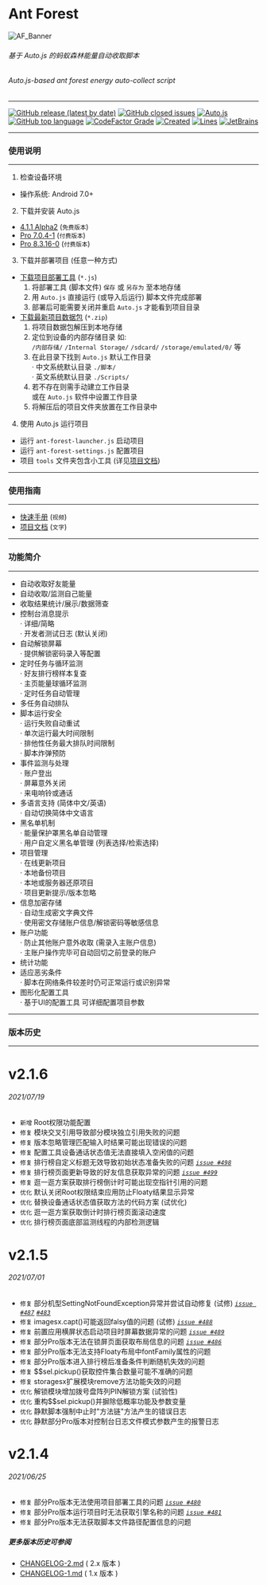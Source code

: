 # Ant Forest

![AF_Banner](https://github.com/SuperMonster002/Hello-Sockpuppet/raw/master/Ant_Forest_Banner_361%C3%97103.png)

###### 基于 Auto.js 的蚂蚁森林能量自动收取脚本

###### Auto.js\-based ant forest energy auto-collect script

******

[![GitHub release (latest by date)](https://img.shields.io/github/v/release/SuperMonster003/Ant-Forest)](https://github.com/SuperMonster003/Ant-Forest/releases/latest)
[![GitHub closed issues](https://img.shields.io/github/issues/SuperMonster003/Ant-Forest?color=009688)](https://github.com/SuperMonster003/Ant-Forest/issues)
[![Auto.js](https://img.shields.io/badge/auto.js-%3E%3D%204.1.1%20alpha2-67a91b)](https://github.com/hyb1996/Auto.js)
[![GitHub top language](https://img.shields.io/github/languages/top/SuperMonster003/Ant-Forest?color=eb8031)](https://github.com/topics/javascript)
[![CodeFactor Grade](https://www.codefactor.io/repository/github/supermonster003/ant-forest/badge?s=61cf94a3f5266c39dd9c4873d2413a9cf365a3eb)](https://www.codefactor.io/repository/github/supermonster003/ant-forest)
[![Created](https://img.shields.io/date/1552924800?color=2e7d32&label=created)](https://github.com/SuperMonster003/Ant-Forest/commit/d43a0119b214a17062501ea8a938b13bd97d2028)
[![Lines](https://img.shields.io/github/languages/code-size/SuperMonster003/Ant-Forest?color=795548)](https://github.com/SuperMonster003/Ant-Forest/find/master)
[![JetBrains](https://img.shields.io/badge/supporter-JetBrains-%23ee4677)](https://www.jetbrains.com/?from=Ant-Forest)

******
### 使用说明
******

1. 检查设备环境

- 操作系统: Android 7.0+

2. 下载并安装 Auto.js

- [4.1.1 Alpha2](https://github.com/SuperMonster002/Hello-Sockpuppet/raw/master/%5Bauto.js%5D%5B4.1.1_alpha2%5D%5Barm-v7%5D(b69a4e23).apk?raw=true) (`免费版本`)
- [Pro 7.0.4-1](https://github.com/SuperMonster002/Hello-Sockpuppet/blob/master/%5Bauto.js%5D%5Bpro_7.0.4-1%5D(31b16c93).apk?raw=true) (`付费版本`)
- [Pro 8.3.16-0](https://github.com/SuperMonster002/Hello-Sockpuppet/blob/master/%5Bauto.js%5D%5Bpro_8.3.16-0%5D(9a414abf).apk?raw=true) (`付费版本`)

3. 下载并部署项目 (任意一种方式)

- [下载项目部署工具](https://raw.githubusercontent.com/SuperMonster003/Ant-Forest/master/tools/ant-forest-deployment-tool.min.js) (`*.js`)
    1. 将部署工具 (脚本文件) `保存` 或 `另存为` 至本地存储
    2. 用 `Auto.js` 直接运行 (或导入后运行) 脚本文件完成部署
    3. 部署后可能需要关闭并重启 `Auto.js` 才能看到项目目录
- [下载最新项目数据包](https://github.com/SuperMonster003/Ant-Forest/archive/master.zip) (`*.zip`)
    1. 将项目数据包解压到本地存储
    2. 定位到设备的内部存储目录 如:  
       `/内部存储/` `/Internal Storage/` `/sdcard/` `/storage/emulated/0/` 等
    3. 在此目录下找到 `Auto.js` 默认工作目录  
       · 中文系统默认目录 `./脚本/`  
       · 英文系统默认目录 `./Scripts/`
    4. 若不存在则需手动建立工作目录  
       或在 `Auto.js` 软件中设置工作目录
    5. 将解压后的项目文件夹放置在工作目录中

4. 使用 Auto.js 运行项目

- 运行 `ant-forest-launcher.js` 启动项目
- 运行 `ant-forest-settings.js` 配置项目
- 项目 `tools` 文件夹包含小工具 (详见[项目文档](https://github.com/SuperMonster003/Ant-Forest/blob/master/documents/MANNUAL.md#%E5%85%B6%E4%BB%96%E8%BE%85%E5%8A%A9%E5%B7%A5%E5%85%B7))

******
### 使用指南
******

* [快速手册](https://www.bilibili.com/video/av91979276/) (`视频`)
* [项目文档](https://github.com/SuperMonster003/Ant-Forest/wiki/%E8%9A%82%E8%9A%81%E6%A3%AE%E6%9E%97-(Ant-Forest)) (`文字`)

******
### 功能简介
******

* 自动收取好友能量
* 自动收取/监测自己能量
* 收取结果统计/展示/数据筛查
* 控制台消息提示  
  · 详细/简略  
  · 开发者测试日志 (默认关闭)
* 自动解锁屏幕  
  · 提供解锁密码录入等配置
* 定时任务与循环监测  
  · 好友排行榜样本复查  
  · 主页能量球循环监测  
  · 定时任务自动管理
* 多任务自动排队
* 脚本运行安全  
  · 运行失败自动重试  
  · 单次运行最大时间限制  
  · 排他性任务最大排队时间限制  
  · 脚本炸弹预防
* 事件监测与处理  
  · 账户登出  
  · 屏幕意外关闭  
  · 来电响铃或通话
* 多语言支持 (简体中文/英语)  
  · 自动切换简体中文语言
* 黑名单机制  
  · 能量保护罩黑名单自动管理  
  · 用户自定义黑名单管理 (列表选择/检索选择)
* 项目管理  
  · 在线更新项目  
  · 本地备份项目  
  · 本地或服务器还原项目  
  · 项目更新提示/版本忽略
* 信息加密存储  
  · 自动生成密文字典文件  
  · 使用密文存储账户信息/解锁密码等敏感信息
* 账户功能  
  · 防止其他账户意外收取 (需录入主账户信息)  
  · 主账户操作完毕可自动回切之前登录的账户
* 统计功能
* 适应恶劣条件  
  · 脚本在网络条件较差时仍可正常运行或识别异常
* 图形化配置工具  
  · 基于UI的配置工具 可详细配置项目参数

******
### 版本历史
******

[comment]: <> (Version history only shows last 3 versions)

# v2.1.6
###### 2021/07/19
* `新增` Root权限功能配置
* `修复` 模块交叉引用导致部分模块独立引用失败的问题
* `修复` 版本忽略管理匹配输入时结果可能出现错误的问题
* `修复` 配置工具设备通话状态值无法直接填入空闲值的问题
* `修复` 排行榜自定义标题无效导致初始状态准备失败的问题 _[`issue #498`](https://github.com/SuperMonster003/Ant-Forest/issues/498)_
* `修复` 排行榜页面更新导致的好友信息获取异常的问题 _[`issue #499`](https://github.com/SuperMonster003/Ant-Forest/issues/499)_
* `修复` 逛一逛方案获取排行榜倒计时可能出现空指针引用的问题
* `优化` 默认关闭Root权限结束应用防止Floaty结果显示异常
* `优化` 替换设备通话状态值获取方法的代码方案 (试优化)
* `优化` 逛一逛方案获取倒计时排行榜页面滚动速度
* `优化` 排行榜页面底部监测线程的内部检测逻辑

# v2.1.5
###### 2021/07/01
* `修复` 部分机型SettingNotFoundException异常并尝试自动修复 (试修) _[`issue #487`](https://github.com/SuperMonster003/Ant-Forest/issues/487)_ _[`#483`](https://github.com/SuperMonster003/Ant-Forest/issues/483)_
* `修复` imagesx.capt()可能返回falsy值的问题 (试修) _[`issue #488`](https://github.com/SuperMonster003/Ant-Forest/issues/488)_
* `修复` 前置应用横屏状态启动项目时屏幕数据异常的问题 _[`issue #489`](https://github.com/SuperMonster003/Ant-Forest/issues/489)_
* `修复` 部分Pro版本无法在锁屏页面获取布局信息的问题 _[`issue #486`](https://github.com/SuperMonster003/Ant-Forest/issues/486)_
* `修复` 部分Pro版本无法支持Floaty布局中fontFamily属性的问题
* `修复` 部分Pro版本进入排行榜后准备条件判断随机失效的问题
* `修复` $$sel.pickup()获取控件集合数量可能不准确的问题
* `修复` storagesx扩展模块remove方法功能失效的问题
* `优化` 解锁模块增加拨号盘阵列PIN解锁方案 (试验性)
* `优化` 重构$$sel.pickup()并摒除低概率功能及参数变量
* `优化` 静默脚本强制中止时"方法链"方法产生的错误日志
* `优化` 静默部分Pro版本对控制台日志文件模式参数产生的报警日志

# v2.1.4
###### 2021/06/25
* `修复` 部分Pro版本无法使用项目部署工具的问题 _[`issue #480`](https://github.com/SuperMonster003/Ant-Forest/issues/480)_
* `修复` 部分Pro版本运行项目时无法获取引擎名称的问题 _[`issue #481`](https://github.com/SuperMonster003/Ant-Forest/issues/481)_
* `修复` 部分Pro版本无法获取脚本文件路径配置信息的问题

##### 更多版本历史可参阅

* [CHANGELOG-2.md](https://github.com/SuperMonster003/Ant-Forest/blob/master/documents/CHANGELOG-2.md)  ( 2.x 版本 )
* [CHANGELOG-1.md](https://github.com/SuperMonster003/Ant-Forest/blob/master/documents/CHANGELOG-1.md)  ( 1.x 版本 )

[comment]: <> (
If you prefer to make a donation, run ant-forest-settings.js with Auto.js, then go to the "About" page and click my name. When the page with a pink "CLOSE" button popped up, you could see the QR Code by long-clicking this button. Blue QR Code for Alipay and green for WeChat. I believe i could make it better with your support.
)